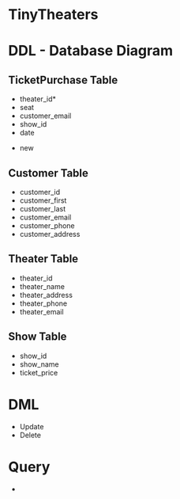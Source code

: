 # TinyTheaters

# DDL - Database Diagram

## TicketPurchase Table

- theater_id* 
- seat
- customer_email
- show_id	
- date

* new

## Customer Table

- customer_id
- customer_first	
- customer_last	
- customer_email	
- customer_phone	
- customer_address	

## Theater Table

- theater_id
- theater_name
- theater_address	
- theater_phone	
- theater_email

## Show Table
- show_id
- show_name
- ticket_price


# DML
- Update
- Delete

# Query 
- 

